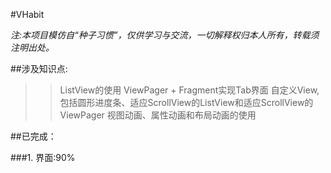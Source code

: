#VHabit

*注:本项目模仿自“种子习惯”，仅供学习与交流，一切解释权归本人所有，转载须注明出处。*

##涉及知识点:
>>ListView的使用
>>ViewPager + Fragment实现Tab界面
>>自定义View,包括圆形进度条、适应ScrollView的ListView和适应ScrollView的ViewPager
>>视图动画、属性动画和布局动画的使用

##已完成：

###1. 界面:90%

